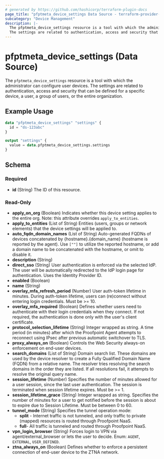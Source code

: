```yaml
---
# generated by https://github.com/hashicorp/terraform-plugin-docs
page_title: "pfptmeta_device_settings Data Source - terraform-provider-pfptmeta"
subcategory: "Device Management"
description: |-
  The pfptmeta_device_settings resource is a tool with which the administrator can configure user devices.
  The settings are related to authentication, access and security that can be defined for a specific device, a user, a group of users, or the entire organization.
---
```


# pfptmeta_device_settings (Data Source)

The `pfptmeta_device_settings` resource is a tool with which the administrator can configure user devices.
The settings are related to authentication, access and security that can be defined for a specific device, a user, a group of users, or the entire organization.

## Example Usage

```terraform
data "pfptmeta_device_settings" "settings" {
  id = "ds-123abc"
}

output "settings" {
  value = data.pfptmeta_device_settings.settings
}
```

<!-- schema generated by tfplugindocs -->
## Schema

### Required

- **id** (String) The ID of this resource.

### Read-Only

- **apply_on_org** (Boolean) Indicates whether this device setting applies to the entire org. Note: this attribute overrides `apply_to_entities`.
- **apply_to_entities** (List of String) Entities (users, groups or network elements) that the device settings will be applied to.
- **auto_fqdn_domain_names** (List of String) Auto-generated FQDNs of devices concatenated by {hostname}.{domain_name} (hostname is reported by the agent). Use `[""]` to utilize the reported hostname, or add a domain name to be concatenated with the hostname, or omit to disable it.
- **description** (String)
- **direct_sso** (String) User authentication is enforced via the selected IdP. The user will be automatically redirected to the IdP login page for authentication. Uses the Identity Provider ID.
- **enabled** (Boolean)
- **name** (String)
- **overlay_mfa_refresh_period** (Number) User auth-token lifetime in minutes. During auth-token lifetime, users can (re)connect without entering login credentials. Must be >= 10.
- **overlay_mfa_required** (Boolean) Defines whether users need to authenticate with their login credentials when they connect. If not required, the authentication is done only with the user's client certificate.
- **protocol_selection_lifetime** (String) Integer wrapped as string. A time period (in minutes) after which the Proofpoint Agent attempts to reconnect using IPsec after previous automatic switchover to TLS.
- **proxy_always_on** (Boolean) Controls the Web Security always-on enforcement on end-user devices.
- **search_domains** (List of String) Domain search list. These domains are used by the device resolver to create a Fully Qualified Domain Name (FQDN) from a relative name. The resolver tries resolving the search domains in the order they are listed. If all resolutions fail, it attempts to resolve the original query name.
- **session_lifetime** (Number) Specifies the number of minutes allowed for a user session, since the last user authentication. The session is terminated when session lifetime expires. Must be >= 1.
- **session_lifetime_grace** (String) Integer wrapped as string. Specifies the number of minutes for a user to get notified before the session is about to expire due to Session Lifetime. Must be between 0 to 60.
- **tunnel_mode** (String) Specifies the tunnel operation mode:
	- **split** - Internet traffic is not tunneled, and only traffic to private (mapped) resources is routed through Proofpoint NaaS.
	- **full**- All traffic is tunneled and routed through Proofpoint NaaS.
- **vpn_login_browser** (String) Forces login to VPN via agent/external_browser or lets the user to decide. Enum: `AGENT`, `EXTERNAL`, `USER_DEFINED`.
- **ztna_always_on** (Boolean) Defines whether to enforce a persistent connection of end-user device to the ZTNA network.
